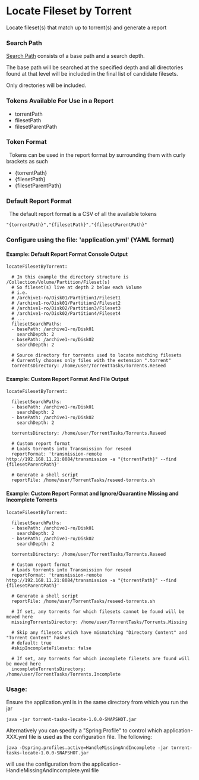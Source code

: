 # Locate Fileset by Torrent

Locate fileset(s) that match up to torrent(s) and generate a report 

### Search Path

[Search Path](https://github.com/ossprj/ossprj-commons/tree/main/ossprj-commons-file#searchpath) consists of a base path and a search depth. 

The base path will be searched at the specified depth and all directories found at that level will be included in the final list of candidate filesets.

Only directories will be included.

### Tokens Available For Use in a Report

* torrentPath
* filesetPath
* filesetParentPath

### Token Format

&nbsp;&nbsp;Tokens can be used in the report format by surrounding them with curly brackets as such
* {torrentPath}
* {filesetPath}
* {filesetParentPath}

### Default Report Format

&nbsp;&nbsp;The default report format is a CSV of all the available tokens

    "{torrentPath}","{filesetPath}","{filesetParentPath}"

### Configure using the file: 'application.yml' (YAML format)

#### Example: Default Report Format Console Output

    locateFilesetByTorrent:

      # In this example the directory structure is /Collection/Volume/Partition/Fileset(s)
      # So fileset(s) live at depth 2 below each Volume
      # i.e. 
      # /archive1-ro/Disk01/Partition1/Fileset1
      # /archive1-ro/Disk01/Partition2/Fileset2
      # /archive1-ro/Disk02/Partition3/Fileset3
      # /archive1-ro/Disk02/Partition4/Fileset4
      # ...
      filesetSearchPaths:
      - basePath: /archive1-ro/Disk01
        searchDepth: 2
      - basePath: /archive1-ro/Disk02
        searchDepth: 2

      # Source directory for torrents used to locate matching filesets
      # Currently chooses only files with the extension ".torrent"
      torrentsDirectory: /home/user/TorrentTasks/Torrents.Reseed

#### Example: Custom Report Format And File Output 

    locateFilesetByTorrent:
    
      filesetSearchPaths:
      - basePath: /archive1-ro/Disk01
        searchDepth: 2
      - basePath: /archive1-ro/Disk02
        searchDepth: 2

      torrentsDirectory: /home/user/TorrentTasks/Torrents.Reseed

      # Custom report format
      # Loads torrents into Transmission for reseed
      reportFormat: 'transmission-remote http://192.168.11.21:8084/transmission -a "{torrentPath}" --find {filesetParentPath}'

      # Generate a shell script
      reportFile: /home/user/TorrentTasks/reseed-torrents.sh

#### Example: Custom Report Format and Ignore/Quarantine Missing and Incomplete Torrents

    locateFilesetByTorrent:
    
      filesetSearchPaths:
      - basePath: /archive1-ro/Disk01
        searchDepth: 2
      - basePath: /archive1-ro/Disk02
        searchDepth: 2

      torrentsDirectory: /home/user/TorrentTasks/Torrents.Reseed

      # Custom report format
      # Loads torrents into Transmission for reseed
      reportFormat: 'transmission-remote http://192.168.11.21:8084/transmission -a "{torrentPath}" --find {filesetParentPath}'

      # Generate a shell script
      reportFile: /home/user/TorrentTasks/reseed-torrents.sh

      # If set, any torrents for which filesets cannot be found will be moved here
      missingTorrentsDirectory: /home/user/TorrentTasks/Torrents.Missing
    
      # Skip any filesets which have mismatching "Directory Content" and "Torrent Content" hashes
      # default: true
      #skipIncompleteFilesets: false
    
      # If set, any torrents for which incomplete filesets are found will be moved here
      incompleteTorrentsDirectory: /home/user/TorrentTasks/Torrents.Incomplete

### Usage:

Ensure the application.yml is in the same directory from which you run the jar

    java -jar torrent-tasks-locate-1.0.0-SNAPSHOT.jar 

Alternatively you can specify a "Spring Profile" to control which application-XXX.yml file is used as the configuration file. The following:

    java -Dspring.profiles.active=HandleMissingAndIncomplete -jar torrent-tasks-locate-1.0.0-SNAPSHOT.jar

will use the configuration from the application-HandleMissingAndIncomplete.yml file


